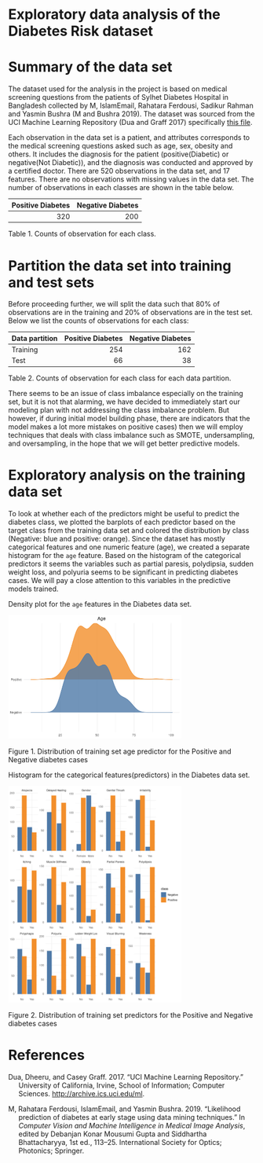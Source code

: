 Exploratory data analysis of the Diabetes Risk dataset
================

Summary of the data set
=======================

The dataset used for the analysis in the project is based on medical
screening questions from the patients of Sylhet Diabetes Hospital in
Bangladesh collected by M, IslamEmail, Rahatara Ferdousi, Sadikur Rahman
and Yasmin Bushra (M and Bushra 2019). The dataset was sourced from the
UCI Machine Learning Repository (Dua and Graff 2017) specifically [this
file](https://archive.ics.uci.edu/ml/machine-learning-databases/00529/diabetes_data_upload.csv).

Each observation in the data set is a patient, and attributes
corresponds to the medical screening questions asked such as age, sex,
obesity and others. It includes the diagnosis for the patient
(positive(Diabetic) or negative(Not Diabetic)), and the diagnosis was
conducted and approved by a certified doctor. There are 520 observations
in the data set, and 17 features. There are no observations with missing
values in the data set. The number of observations in each classes are
shown in the table below.

| Positive Diabetes | Negative Diabetes |
|------------------:|------------------:|
|               320 |               200 |

Table 1. Counts of observation for each class.

Partition the data set into training and test sets
==================================================

Before proceeding further, we will split the data such that 80% of
observations are in the training and 20% of observations are in the test
set. Below we list the counts of observations for each class:

| Data partition | Positive Diabetes | Negative Diabetes |
|:---------------|------------------:|------------------:|
| Training       |               254 |               162 |
| Test           |                66 |                38 |

Table 2. Counts of observation for each class for each data partition.

There seems to be an issue of class imbalance especially on the training
set, but it is not that alarming, we have decided to immediately start
our modeling plan with not addressing the class imbalance problem. But
however, if during initial model building phase, there are indicators
that the model makes a lot more mistakes on positive cases) then we will
employ techniques that deals with class imbalance such as SMOTE,
undersampling, and oversampling, in the hope that we will get better
predictive models.

Exploratory analysis on the training data set
=============================================

To look at whether each of the predictors might be useful to predict the
diabetes class, we plotted the barplots of each predictor based on the
target class from the training data set and colored the distribution by
class (Negative: blue and positive: orange). Since the dataset has
mostly categorical features and one numeric feature (age), we created a
separate histogram for the `age` feature. Based on the histogram of the
categorical predictors it seems the variables such as partial paresis,
polydipsia, sudden weight loss, and polyuria seems to be significant in
predicting diabetes cases. We will pay a close attention to this
variables in the predictive models trained.

Density plot for the `age` features in the Diabetes data set.

<div class="figure">

<img src="diabetes_eda_files/figure-gfm/Age class distributions-1.png" alt="Figure 1. Distribution of training set age predictor for the Positive and Negative diabetes cases" width="70%" height="70%" />
<p class="caption">
Figure 1. Distribution of training set age predictor for the Positive
and Negative diabetes cases
</p>

</div>

Histogram for the categorical features(predictors) in the Diabetes data
set.

<div class="figure">

<img src="diabetes_eda_files/figure-gfm/categorical predictor distributions-1.png" alt="Figure 2. Distribution of training set predictors for the Positive and Negative diabetes cases" width="70%" />
<p class="caption">
Figure 2. Distribution of training set predictors for the Positive and
Negative diabetes cases
</p>

</div>

References
==========

<div id="refs" class="references hanging-indent">

<div id="ref-Dua2019">

Dua, Dheeru, and Casey Graff. 2017. “UCI Machine Learning Repository.”
University of California, Irvine, School of Information; Computer
Sciences. <http://archive.ics.uci.edu/ml>.

</div>

<div id="ref-Islametal">

M, Rahatara Ferdousi, IslamEmail, and Yasmin Bushra. 2019. “Likelihood
prediction of diabetes at early stage using data mining techniques.” In
*Computer Vision and Machine Intelligence in Medical Image Analysis*,
edited by Debanjan Konar Mousumi Gupta and Siddhartha Bhattacharyya, 1st
ed., 113–25. International Society for Optics; Photonics; Springer.

</div>

</div>
